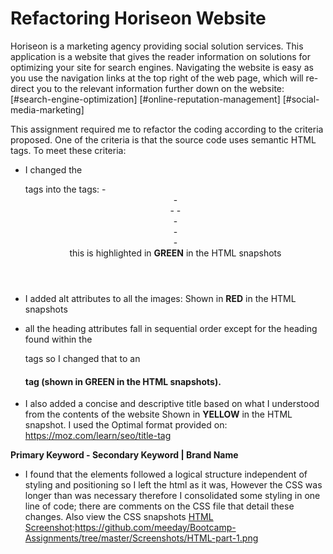 # **Refactoring Horiseon Website**

Horiseon is a marketing agency providing social solution services. 
This application is a website that gives the reader information on solutions for optimizing your site for search engines. 
Navigating the website is easy as you use the navigation links at the top right of the web page,
which will re-direct you to the relevant information further down on the website:
[#search-engine-optimization]
[#online-reputation-management]
[#social-media-marketing]

This assignment required me to refactor the coding according to the criteria proposed. 
One of the criteria is that the source code uses semantic HTML tags. 
To meet these criteria:

* I changed the <div> tags into the tags:
  -<header>
  -<nav>
  -<img>
  -<main>
  -<section>
  -<aside>
  -<footer>
this is highlighted in **GREEN** in the HTML snapshots

* I added alt attributes to all the images: Shown in **RED** in the HTML snapshots

*	all the heading attributes fall in sequential order except for the heading found within the <footer> tags so I changed that to an <h4> tag
(shown in **GREEN** in the HTML snapshots).

*	I also added a concise and descriptive title based on what I understood from the contents of the website Shown in **YELLOW** in the HTML snapshot. 
I used the Optimal format provided on: https://moz.com/learn/seo/title-tag
      
**Primary Keyword - Secondary Keyword | Brand Name**

*	I found that the elements followed a logical structure independent of styling and positioning so I left the html as it was, 
However the CSS was longer than was necessary therefore I consolidated some styling in one line of code; 
there are comments on the CSS file that detail these changes. Also view the CSS snapshots
[HTML Screenshot]:https://github.com/meeday/Bootcamp-Assignments/tree/master/Screenshots/HTML-part-1.png

[HTML Screenshot]:https://github.com/meeday/Bootcamp-Assignments/tree/master/Screenshots/HTML-part-2.png

[CSS screenshot]:https://github.com/meeday/Bootcamp-Assignments/tree/master/Screenshots/CSS.png

